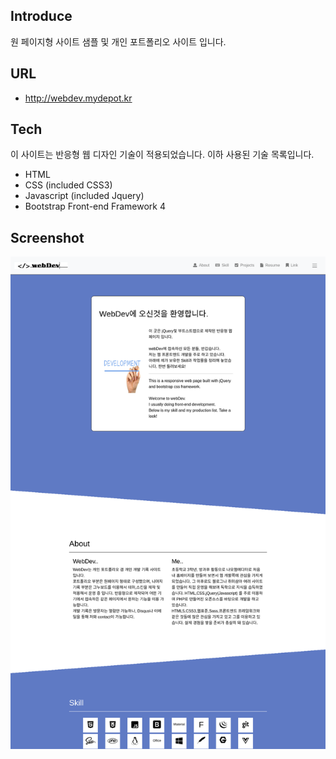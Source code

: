 ## Introduce

원 페이지형 사이트 샘플 및 개인 포트폴리오 사이트 입니다.

## URL

- http://webdev.mydepot.kr

## Tech

이 사이트는 반응형 웹 디자인 기술이 적용되었습니다.
이하 사용된 기술 목록입니다.

- HTML
- CSS (included CSS3)
- Javascript (included Jquery)
- Bootstrap Front-end Framework 4

## Screenshot

![스크린샷](https://github.com/danhk0612/OnePage-Sample-1/raw/master/img/sample1.png) 